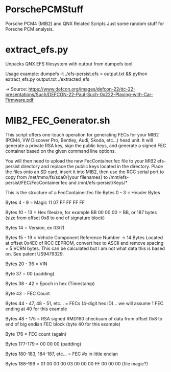 # PorschePCMStuff
Porsche PCM4 (MIB2) and QNX Related Scripts
Just some random stuff for Porsche PCM analysis.

# extract_efs.py
Unpacks QNX EFS filesystem with output from dumpefs tool

Usage example: dumpefs -t ./efs-persist.efs > output.txt && python extract_efs.py output.txt ./extracted_efs

-> Source: https://www.defcon.org/images/defcon-22/dc-22-presentations/Such/DEFCON-22-Paul-Such-0x222-Playing-with-Car-Firmware.pdf

# MIB2_FEC_Generator.sh
This script offers one-touch operation for generating FECs for your MIB2 (PCM4, VW Discover Pro, Bentley, Audi, Skoda, etc...) head unit. It will generate a private RSA key, sign the public keys, and generate a signed FEC container based on the given command line options.

You will then need to upload the new FecContainer.fec file to your MIB2 efs-persist directory and replace the public keys located in the directory. Place the files onto an SD card, insert it into MIB2, then use the RCC serial port to copy from /net/mmx/fs/sda0/{your filenames} to /mnt/efs-persist/FEC/FecContainer.fec and /mnt/efs-persist/Keys/*

This is the structure of a FecContainer.fec file
Bytes 0 - 3 = Header Bytes

Bytes 4 - 9 = Magic 11 07 FF FF FF FF

Bytes 10 - 13 = Hex filesize, for example BB 00 00 00 = BB, or 187 bytes (size from offset 0x8 to end of signature block)

Bytes 14 = Version, ex 03(?)

Bytes 15 - 19 = Vehicle Component Reference Number -> 14 Bytes Located at offset 0x4E0 of RCC EEPROM, convert hex to ASCII and remove spacing = 5 VCRN bytes. This can be calculated but I am not what data this is based on. See patent US9479329.

Bytes 20 - 36 = VIN

Byte  37 = 00 (padding)

Bytes 38 - 42 = Epoch in hex (Timestamp)

Byte  43 = FEC Count

Bytes 44 - 47, 48 - 51, etc... = FECs (4-digit hex ID)... we will assume 1 FEC ending at 40 for this example

Bytes 48 - 175 = RSA signed RMD160 checksum of data from offset 0x8 to end of big endian FEC block (byte 40 for this example)

Byte  176 = FEC count (again)

Bytes 177-179 = 00 00 00 (padding)

Bytes 180-183, 184-187, etc... = FEC #x in little endian

Bytes 188-199 = 01 00 00 00 03 00 00 00 FF 00 00 00 (file magic?)
